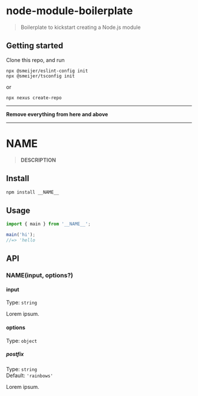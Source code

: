 # node-module-boilerplate

> Boilerplate to kickstart creating a Node.js module

## Getting started

Clone this repo, and run

```shell
npx @smeijer/eslint-config init
npx @smeijer/tsconfig init
```

or

```shell
npx nexus create-repo
```
---

**Remove everything from here and above**

---

# __NAME__

> __DESCRIPTION__

## Install

```sh
npm install __NAME__
```

## Usage

```js
import { main } from '__NAME__';

main('hi');
//=> 'hello
```

## API

### __NAME__(input, options?)

#### input

Type: `string`

Lorem ipsum.

#### options

Type: `object`

##### postfix

Type: `string`\
Default: `'rainbows'`

Lorem ipsum.
